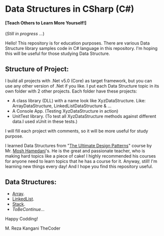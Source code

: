 # Data Structures in CSharp (C#)
#### [Teach Others to Learn More Yourself!]

(*Still in progress ...*)

Hello!
This repository is for education purposes. There are various Data Structure library samples code in C# language in this repository. I'm hoping this will be useful for those studying Data Structure.

## Structure of Project:
I build all projects with .Net v5.0 (Core) as target framework, but you can use any other version of .Net if you like. I put each Data Structure topic in its own folder with 2 other projects. Each folder have these projects:
* A class library (DLL) with a name look like XyzDataStructure. Like: ArrayDataStructure, LinkedListDataStructure & ...
* A Console App. (Testing XyzDataStructure in action)
* UnitTest library. (To test all XyzDataStructure methods against different data.I used xUnit in these tests.)

I will fill each project with comments, so it will be more useful for study purpose.

I learned Data Structures from "[The Ultimate Design Patterns](https://codewithmosh.com/p/design-patterns/ "The Ultimate Design Patterns")" course by Mr. [Mosh Hamedani](https://codewithmosh.com/ "Mosh Hamedani")'s. He is the great and passionate teacher, who is making hard topics like a piece of cake! I highly recommended his courses for anyone need to learn topics that he has a course for it. Anyway, still! I'm learning new things every day! And I hope you find this repository useful.

## Data Structures:
- [Array](https://github.com/MrkTheCoder/Data-Structures-In-CSharp/tree/master/001Array).
- [LinkedList](https://github.com/MrkTheCoder/Data-Structures-In-CSharp/tree/master/002LinkedList).
- [Stack](https://github.com/MrkTheCoder/Data-Structures-In-CSharp/tree/master/003Stack).
- *ToBeContinue...*


Happy Codding!

M. Reza Kangani TheCoder
